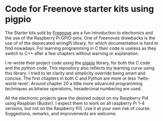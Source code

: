 # Code for Freenove starter kits using pigpio

The Starter kits sold by [Freenove](https://freenove.com) are a fun introduction to electronics and the use of the Raspberry Pi GPIO-pins.
One of Freenoves drawbacks is the use of of the deprecated wiringPi library, for which documentation is hard to find nowadays.
For learning programming in C their code is useless as they switch to C++ after a few chapters without warning or explanation.

I re-wrote their project code  using the [pigpio](https://abyz.me.uk/rpi/pigpio/) library, for both the C code and the python code.
This repository also reflects my learning curve using this library. I tried to let clarity and simplicity override being smart and concise.
The first chapters in both C and Python are more or less 'hello-world-level'. Around chapter 20  a little more advanced programming techniques as bitwise operations, hexadecimal numbering are used.


All the electronic projects gave the desired output on my Raspberry Pi4 using Raspbian (Buster).
I expect them to work on all raspberry Pi 1-4 versions, but not on the  Raspberry Pi5.
Use it at your own risk of course. Suggestions, remarks, and improvements are welcome.
